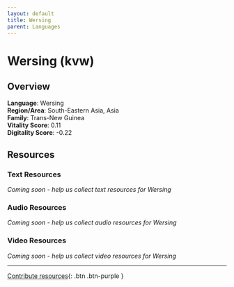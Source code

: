 ```yaml
---
layout: default
title: Wersing
parent: Languages
---
```


# Wersing (kvw)

## Overview

**Language**: Wersing  
**Region/Area**: South-Eastern Asia, Asia  
**Family**: Trans-New Guinea  
**Vitality Score**: 0.11  
**Digitality Score**: -0.22  

## Resources

### Text Resources
*Coming soon - help us collect text resources for Wersing*

### Audio Resources
*Coming soon - help us collect audio resources for Wersing*

### Video Resources
*Coming soon - help us collect video resources for Wersing*

---

[Contribute resources](https://fairtrain.github.io/){: .btn .btn-purple }
